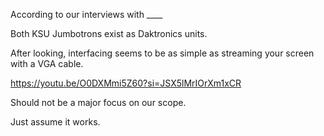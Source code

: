 According to our interviews with ____

Both KSU Jumbotrons exist as Daktronics units.

After looking, interfacing seems to be as simple as streaming your screen with
a VGA cable.

https://youtu.be/O0DXMmi5Z60?si=JSX5lMrIOrXm1xCR

Should not be a major focus on our scope.

Just assume it works.